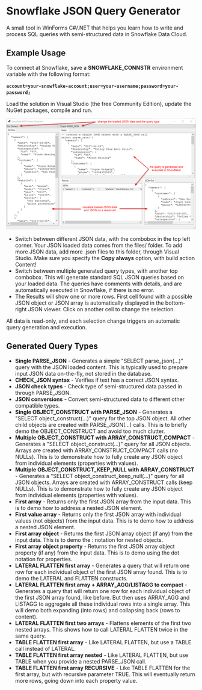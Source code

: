 Snowflake JSON Query Generator
==============================
A small tool in WinForms C#/.NET that helps you learn how to write and process SQL queries with semi-structured data in Snowflake Data Cloud.

Example Usage
-------------

To connect at Snowflake, save a **SNOWFLAKE_CONNSTR** environment variable with the following format:

**<code>account=your-snowflake-account;user=your-username;password=your-password;</code>**  

Load the solution in Visual Studio (the free Community Edition), update the NuGet packages, compile and run.

![Screen](/images/Snowflake-JSON-Query-Generator.png)

* Switch between different JSON data, with the combobox in the top left corner. Your JSON loaded data comes from the files/ folder. To add more JSON data, add more .json files to this folder, through Visual Studio. Make sure you specify the **Copy always** option, with build action Content!  
* Switch between multiple generated query types, with another top combobox. This will generate standard SQL JSON queries based on your loaded data. The queries have comments with details, and are automatically executed in Snowflake, if there is no error.  
* The Results will show one or more rows. First cell found with a possible JSON object or JSON array is automatically displayed in the bottom-right JSON viewer. Click on another cell to change the selection.  

All data is read-only, and each selection change triggers an automatic query generation and execution.

Generated Query Types
---------------------

* **Single PARSE_JSON** - Generates a simple "SELECT parse_json(...)" query with the JSON loaded content. This is typically used to prepare input JSON data on-the-fly, not stored in the database.  
* **CHECK_JSON syntax** - Verifies if text has a correct JSON syntax.  
* **JSON check types** - Check type of semi-structured data passed in through PARSE_JSON.  
* **JSON conversions** - Convert semi-structured data to different other compatible types.  
* **Single OBJECT_CONSTRUCT with PARSE_JSON** - Generates a "SELECT object_construct(...)" query for the top JSON object. All other child objects are created with PARSE_JSON(...) calls. This is to briefly demo the OBJECT_CONSTRUCT and avoid too much clutter.  
* **Multiple OBJECT_CONSTRUCT with ARRAY_CONSTRUCT_COMPACT** - Generates a "SELECT object_construct(...)" query for all JSON objects. Arrays are created with ARRAY_CONSTRUCT_COMPACT calls (no NULLs). This is to demonstrate how to fully create any JSON object from individual elements (properties with values).  
* **Multiple OBJECT_CONSTRUCT_KEEP_NULL with ARRAY_CONSTRUCT** - Generates a "SELECT object_construct_keep_null(...)" query for all JSON objects. Arrays are created with ARRAY_CONSTRUCT calls (keep NULLs). This is to demonstrate how to fully create any JSON object from individual elements (properties with values).  
* **First array** - Returns only the first JSON array from the input data. This is to demo how to address a nested JSON element.  
* **First value array** - Returns only the first JSON array with individual values (not objects) from the input data. This is to demo how to address a nested JSON element.  
* **First array object** - Returns the first JSON array object (if any) from the input data. This is to demo the : notation for nested objects.  
* **First array object property** - Returns the first JSON array object property (if any) from the input data. This is to demo using the dot notation for properties.  
* **LATERAL FLATTEN first array** - Generates a query that will return one row for each individual object of the first JSON array found. This is to demo the LATERAL and FLATTEN constructs.  
* **LATERAL FLATTEN first array + ARRAY_AGG/LISTAGG to compact** - Generates a query that will return one row for each individual object of the first JSON array found, like before. But then uses ARRAY_AGG and LISTAGG to aggregate all these individual rows into a single array. This will demo both expanding (into rows) and collapsing back (rows to content).  
* **LATERAL FLATTEN first two arrays** - Flattens elements of the first two nested arrays. This shows how to call LATERAL FLATTEN twice in the same query.  
* **TABLE FLATTEN first array** - Like LATERAL FLATTEN, but use a TABLE call instead of LATERAL.  
* **TABLE FLATTEN first array nested** - Like LATERAL FLATTEN, but use TABLE when you provide a nested PARSE_JSON call.  
* **TABLE FLATTEN first array RECURSIVE** - Like TABLE FLATTEN for the first array, but with recursive parameter TRUE. This will eventually return more rows, going down into each property value.  
